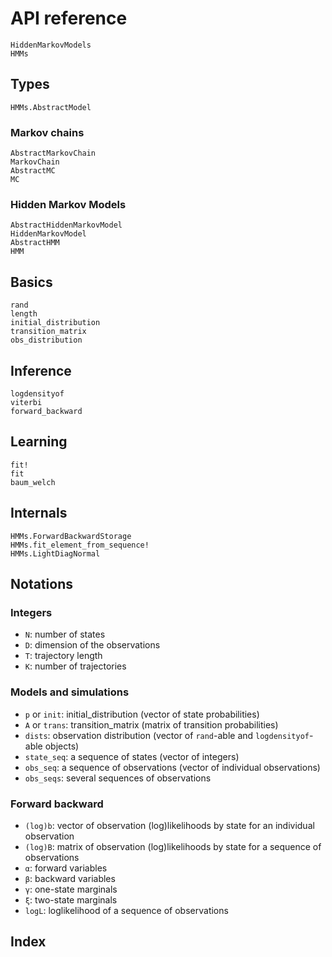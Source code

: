 # API reference

```@docs
HiddenMarkovModels
HMMs
```

## Types

```@docs
HMMs.AbstractModel
```

### Markov chains

```@docs
AbstractMarkovChain
MarkovChain
AbstractMC
MC
```

### Hidden Markov Models

```@docs
AbstractHiddenMarkovModel
HiddenMarkovModel
AbstractHMM
HMM
```

## Basics

```@docs
rand
length
initial_distribution
transition_matrix
obs_distribution
```

## Inference

```@docs
logdensityof
viterbi
forward_backward
```

## Learning

```@docs
fit!
fit
baum_welch
```

## Internals

```@docs
HMMs.ForwardBackwardStorage
HMMs.fit_element_from_sequence!
HMMs.LightDiagNormal
```

## Notations

### Integers

- `N`: number of states
- `D`: dimension of the observations
- `T`: trajectory length
- `K`: number of trajectories

### Models and simulations

- `p` or `init`: initial_distribution (vector of state probabilities)
- `A` or `trans`: transition_matrix (matrix of transition probabilities)
- `dists`: observation distribution (vector of `rand`-able and `logdensityof`-able objects)
- `state_seq`: a sequence of states (vector of integers)
- `obs_seq`: a sequence of observations (vector of individual observations)
- `obs_seqs`: several sequences of observations

### Forward backward

- `(log)b`: vector of observation (log)likelihoods by state for an individual observation
- `(log)B`: matrix of observation (log)likelihoods by state for a sequence of observations
- `α`: forward variables
- `β`: backward variables
- `γ`: one-state marginals
- `ξ`: two-state marginals
- `logL`: loglikelihood of a sequence of observations

## Index

```@index
```